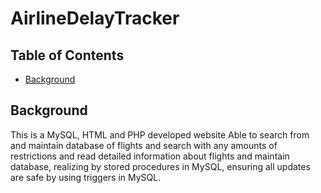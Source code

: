 # AirlineDelayTracker
## Table of Contents
* [Background](#Background)

Background
----------
This is a MySQL, HTML and PHP developed website Able to search from and maintain database of flights and search with any amounts of restrictions and read detailed information about flights and maintain database, realizing by stored procedures in MySQL, ensuring all updates are safe by using triggers in MySQL.
